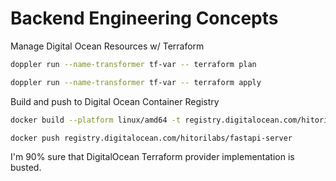 # Backend Engineering Concepts

Manage Digital Ocean Resources w/ Terraform
```sh
doppler run --name-transformer tf-var -- terraform plan

doppler run --name-transformer tf-var -- terraform apply
```

Build and push to Digital Ocean Container Registry
```sh
docker build --platform linux/amd64 -t registry.digitalocean.com/hitorilabs/fastapi-server .

docker push registry.digitalocean.com/hitorilabs/fastapi-server
```

I'm 90% sure that DigitalOcean Terraform provider implementation is busted.
